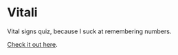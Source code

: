 # Vitali
Vital signs quiz, because I suck at remembering numbers.

[Check it out here](https://marksheinkman.github.io/vitali).